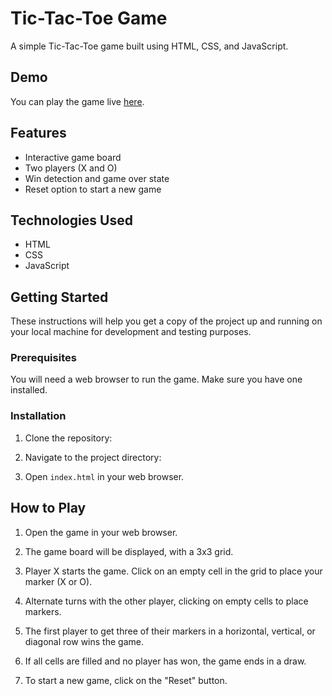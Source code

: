 # Tic-Tac-Toe Game

A simple Tic-Tac-Toe game built using HTML, CSS, and JavaScript.

## Demo

You can play the game live [here](https://example.com).

## Features

- Interactive game board
- Two players (X and O)
- Win detection and game over state
- Reset option to start a new game

## Technologies Used

- HTML
- CSS
- JavaScript

## Getting Started

These instructions will help you get a copy of the project up and running on your local machine for development and testing purposes.

### Prerequisites

You will need a web browser to run the game. Make sure you have one installed.

### Installation

1. Clone the repository:


2. Navigate to the project directory:


3. Open `index.html` in your web browser.

## How to Play

1. Open the game in your web browser.

2. The game board will be displayed, with a 3x3 grid.

3. Player X starts the game. Click on an empty cell in the grid to place your marker (X or O).

4. Alternate turns with the other player, clicking on empty cells to place markers.

5. The first player to get three of their markers in a horizontal, vertical, or diagonal row wins the game.

6. If all cells are filled and no player has won, the game ends in a draw.

7. To start a new game, click on the "Reset" button.

